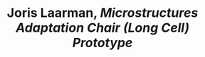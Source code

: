 ---
title: Joris Laarman, *Microstructures Adaptation Chair (Long Cell) Prototype* 
layout: entry
presentation: side-by-side
object:
  - id: "2015-263"
order: 425
menu: false
---